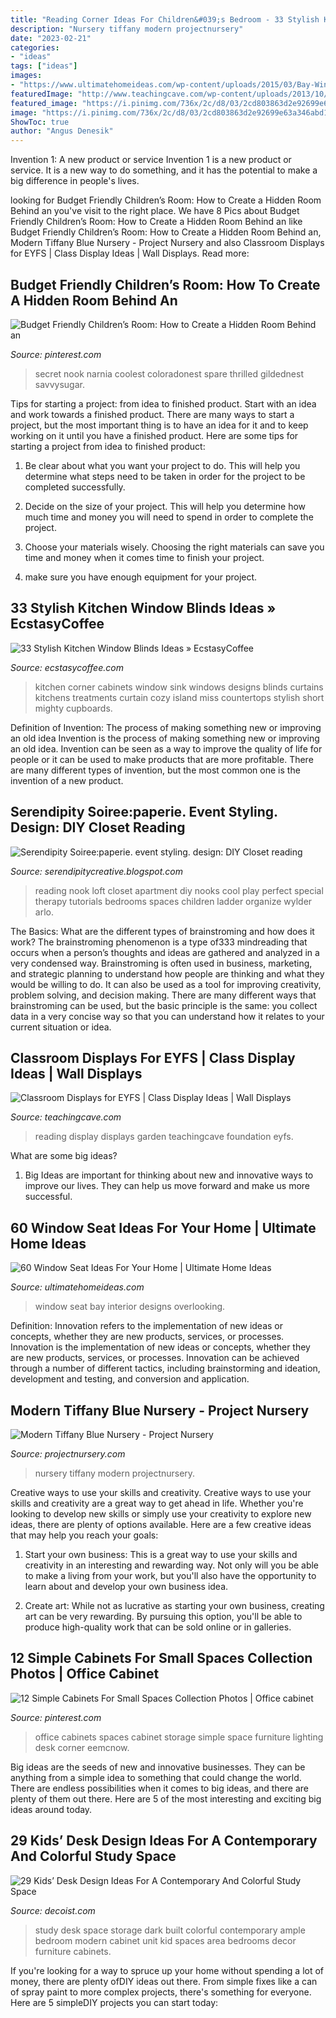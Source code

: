 ```yaml
---
title: "Reading Corner Ideas For Children&#039;s Bedroom - 33 Stylish Kitchen Window Blinds Ideas » Ecstasycoffee"
description: "Nursery tiffany modern projectnursery"
date: "2023-02-21"
categories:
- "ideas"
tags: ["ideas"]
images:
- "https://www.ultimatehomeideas.com/wp-content/uploads/2015/03/Bay-Window-Seat-Overlooking-the-Pool.jpg"
featuredImage: "http://www.teachingcave.com/wp-content/uploads/2013/10/A-READING-GARDEN.jpg"
featured_image: "https://i.pinimg.com/736x/2c/d8/03/2cd803863d2e92699e63a346abd1f5f7.jpg"
image: "https://i.pinimg.com/736x/2c/d8/03/2cd803863d2e92699e63a346abd1f5f7.jpg"
ShowToc: true
author: "Angus Denesik"
---
```



Invention 1: A new product or service
Invention 1 is a new product or service. It is a new way to do something, and it has the potential to make a big difference in people's lives.

	

		
looking for Budget Friendly Children’s Room: How to Create a Hidden Room Behind an you've visit to the right place. We have 8 Pics about Budget Friendly Children’s Room: How to Create a Hidden Room Behind an like Budget Friendly Children’s Room: How to Create a Hidden Room Behind an, Modern Tiffany Blue Nursery - Project Nursery and also Classroom Displays for EYFS | Class Display Ideas | Wall Displays. Read more:
		
    
## Budget Friendly Children’s Room: How To Create A Hidden Room Behind An

<img loading=lazy src="https://i.pinimg.com/originals/95/83/01/9583011f47237b986080c936ccb48796.jpg" onerror="this.onerror=null;this.src='https://tse4.mm.bing.net/th?id=OIP.GTdeQwz5w5AmQ2MZLGuW3wHaJ4&amp;pid=15.1';" alt="Budget Friendly Children’s Room: How to Create a Hidden Room Behind an">

_Source: pinterest.com_

>secret nook narnia coolest coloradonest spare thrilled gildednest savvysugar. 

	

Tips for starting a project: from idea to finished product.
Start with an idea and work towards a finished product. There are many ways to start a project, but the most important thing is to have an idea for it and to keep working on it until you have a finished product. Here are some tips for starting a project from idea to finished product: 
1. Be clear about what you want your project to do. This will help you determine what steps need to be taken in order for the project to be completed successfully. 

2. Decide on the size of your project. This will help you determine how much time and money you will need to spend in order to complete the project. 

3. Choose your materials wisely. Choosing the right materials can save you time and money when it comes time to finish your project. 

4. make sure you have enough equipment for your project.

    
## 33 Stylish Kitchen Window Blinds Ideas » EcstasyCoffee

<img loading=lazy src="https://i0.wp.com/www.ecstasycoffee.com/wp-content/uploads/2016/10/Small-but-Mighty.jpg?resize=550%2C733" onerror="this.onerror=null;this.src='https://tse4.mm.bing.net/th?id=OIP.d899tnIKgHKwGP9C1pEOSgHaJ3&amp;pid=15.1';" alt="33 Stylish Kitchen Window Blinds Ideas » EcstasyCoffee">

_Source: ecstasycoffee.com_

>kitchen corner cabinets window sink windows designs blinds curtains kitchens treatments curtain cozy island miss countertops stylish short mighty cupboards. 

	

Definition of Invention: The process of making something new or improving an old idea
Invention is the process of making something new or improving an old idea. Invention can be seen as a way to improve the quality of life for people or it can be used to make products that are more profitable. There are many different types of invention, but the most common one is the invention of a new product.

    
## Serendipity Soiree:paperie. Event Styling. Design: DIY Closet Reading

<img loading=lazy src="http://3.bp.blogspot.com/-BWBuYAn-vEk/TdsB40L2wyI/AAAAAAAAB6s/NykBV7t_COI/s1600/051311-smithopen.jpg" onerror="this.onerror=null;this.src='https://tse1.mm.bing.net/th?id=OIP.ogl90g06w7Y8uXctGiK2eQHaLH&amp;pid=15.1';" alt="Serendipity Soiree:paperie. event styling. design: DIY Closet reading">

_Source: serendipitycreative.blogspot.com_

>reading nook loft closet apartment diy nooks cool play perfect special therapy tutorials bedrooms spaces children ladder organize wylder arlo. 

	

The Basics: What are the different types of brainstroming and how does it work?
The brainstroming phenomenon is a type of333 mindreading that occurs when a person’s thoughts and ideas are gathered and analyzed in a very condensed way. Brainstroming is often used in business, marketing, and strategic planning to understand how people are thinking and what they would be willing to do. It can also be used as a tool for improving creativity, problem solving, and decision making. There are many different ways that brainstroming can be used, but the basic principle is the same: you collect data in a very concise way so that you can understand how it relates to your current situation or idea.

    
## Classroom Displays For EYFS | Class Display Ideas | Wall Displays

<img loading=lazy src="http://www.teachingcave.com/wp-content/uploads/2013/10/A-READING-GARDEN.jpg" onerror="this.onerror=null;this.src='https://tse1.mm.bing.net/th?id=OIP.rFYTVR4KBRYiI_YZmPzz-AHaFj&amp;pid=15.1';" alt="Classroom Displays for EYFS | Class Display Ideas | Wall Displays">

_Source: teachingcave.com_

>reading display displays garden teachingcave foundation eyfs. 

	

What are some big ideas?
1. Big Ideas are important for thinking about new and innovative ways to improve our lives. They can help us move forward and make us more successful.

    
## 60 Window Seat Ideas For Your Home | Ultimate Home Ideas

<img loading=lazy src="https://www.ultimatehomeideas.com/wp-content/uploads/2015/03/Bay-Window-Seat-Overlooking-the-Pool.jpg" onerror="this.onerror=null;this.src='https://tse3.mm.bing.net/th?id=OIP.0yccbrTJ31OcqcxRzgrQ7AHaLL&amp;pid=15.1';" alt="60 Window Seat Ideas For Your Home | Ultimate Home Ideas">

_Source: ultimatehomeideas.com_

>window seat bay interior designs overlooking. 

	

Definition: Innovation refers to the implementation of new ideas or concepts, whether they are new products, services, or processes.
Innovation is the implementation of new ideas or concepts, whether they are new products, services, or processes. Innovation can be achieved through a number of different tactics, including brainstorming and ideation, development and testing, and conversion and application.

    
## Modern Tiffany Blue Nursery - Project Nursery

<img loading=lazy src="https://projectnursery.com/wp-content/uploads/2015/05/E-Nursery-claire-5-03-15-6.jpg" onerror="this.onerror=null;this.src='https://tse4.mm.bing.net/th?id=OIP.O1EAreIwqHysRN7nzfy2_QHaE8&amp;pid=15.1';" alt="Modern Tiffany Blue Nursery - Project Nursery">

_Source: projectnursery.com_

>nursery tiffany modern projectnursery. 

	

Creative ways to use your skills and creativity.
Creative ways to use your skills and creativity are a great way to get ahead in life. Whether you're looking to develop new skills or simply use your creativity to explore new ideas, there are plenty of options available. Here are a few creative ideas that may help you reach your goals:
1. Start your own business: This is a great way to use your skills and creativity in an interesting and rewarding way. Not only will you be able to make a living from your work, but you'll also have the opportunity to learn about and develop your own business idea.

2. Create art: While not as lucrative as starting your own business, creating art can be very rewarding. By pursuing this option, you'll be able to produce high-quality work that can be sold online or in galleries.


    
## 12 Simple Cabinets For Small Spaces Collection Photos | Office Cabinet

<img loading=lazy src="https://i.pinimg.com/736x/2c/d8/03/2cd803863d2e92699e63a346abd1f5f7.jpg" onerror="this.onerror=null;this.src='https://tse3.mm.bing.net/th?id=OIP.x5T6FqNYYEHl87Te9B9ySgHaFi&amp;pid=15.1';" alt="12 Simple Cabinets For Small Spaces Collection Photos | Office cabinet">

_Source: pinterest.com_

>office cabinets spaces cabinet storage simple space furniture lighting desk corner eemcnow. 

	

Big ideas are the seeds of new and innovative businesses. They can be anything from a simple idea to something that could change the world. There are endless possibilities when it comes to big ideas, and there are plenty of them out there. Here are 5 of the most interesting and exciting big ideas around today.

    
## 29 Kids’ Desk Design Ideas For A Contemporary And Colorful Study Space

<img loading=lazy src="http://cdn.decoist.com/wp-content/uploads/2013/04/Kids-study-in-dark-blue-with-ample-storage-space.jpg" onerror="this.onerror=null;this.src='https://tse1.mm.bing.net/th?id=OIP.L9DJW58eA3ew3Q30aq6KgAHaIs&amp;pid=15.1';" alt="29 Kids’ Desk Design Ideas For A Contemporary And Colorful Study Space">

_Source: decoist.com_

>study desk space storage dark built colorful contemporary ample bedroom modern cabinet unit kid spaces area bedrooms decor furniture cabinets. 

	

If you're looking for a way to spruce up your home without spending a lot of money, there are plenty ofDIY ideas out there. From simple fixes like a can of spray paint to more complex projects, there's something for everyone. Here are 5 simpleDIY projects you can start today:


